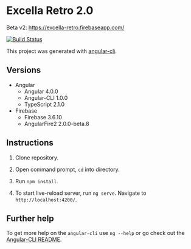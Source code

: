# Excella Retro 2.0

Beta v2: https://excella-retro.firebaseapp.com/

[![Build Status](https://travis-ci.org/excellalabs/excella-retro-2.svg?branch=master)](https://travis-ci.org/excellalabs/excella-retro-2)

This project was generated with [angular-cli](https://github.com/angular/angular-cli).

## Versions

- Angular
  - Angular 4.0.0
  - Angular-CLI 1.0.0
  - TypeScript 2.1.0
- Firebase
  - Firebase 3.6.10
  - AngularFire2 2.0.0-beta.8

## Instructions

1) Clone repository.

2) Open command prompt, `cd` into directory.

3) Run `npm install`.

4) To start live-reload server, run `ng serve`. Navigate to `http://localhost:4200/`.

## Further help

To get more help on the `angular-cli` use `ng --help` or go check out the [Angular-CLI README](https://github.com/angular/angular-cli/blob/master/README.md).
